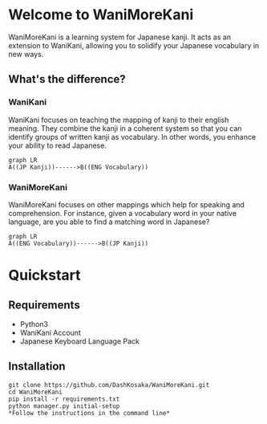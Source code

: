 # Welcome to WaniMoreKani
WaniMoreKani is a learning system for Japanese kanji. It acts as an extension to WaniKani, allowing you to solidify your Japanese vocabulary in new ways.

## What's the difference?

### WaniKani
WaniKani focuses on teaching the mapping of kanji to their english meaning. They combine the kanji in a coherent system so that you can identify groups of written kanji as vocabulary. In other words, you enhance your ability to read Japanese. 

```mermaid
graph LR
A((JP Kanji))------>B((ENG Vocabulary))
```

### WaniMoreKani
WaniMoreKani focuses on other mappings which help for speaking and comprehension. For instance, given a vocabulary word in your native language, are you able to find a matching word in Japanese?
```mermaid
graph LR
A((ENG Vocabulary))------>B((JP Kanji))

```

# Quickstart

## Requirements
- Python3
- WaniKani Account
- Japanese Keyboard Language Pack

## Installation
```
git clone https://github.com/DashKosaka/WaniMoreKani.git
cd WaniMoreKani
pip install -r requirements.txt
python manager.py initial-setup
*Follow the instructions in the command line*
```
